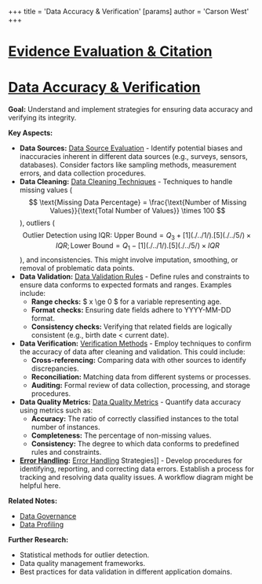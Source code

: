 +++
 title = 'Data Accuracy & Verification'
[params]
	author = 'Carson West'
+++
# [Evidence Evaluation & Citation](./../evidence-evaluation-&-citation/)
# [Data Accuracy & Verification](./../data-accuracy-&-verification/)

**Goal:** Understand and implement strategies for ensuring data accuracy and verifying its integrity.


**Key Aspects:**

* **Data Sources:** [Data Source Evaluation](./../data-source-evaluation/)  -  Identify potential biases and inaccuracies inherent in different data sources (e.g., surveys, sensors, databases).  Consider factors like sampling methods, measurement errors, and data collection procedures.
* **Data Cleaning:** [Data Cleaning Techniques](./../data-cleaning-techniques/) - Techniques to handle missing values ( $$  \text{Missing Data Percentage} = \frac{\text{Number of Missing Values}}{\text{Total Number of Values}} \times 100  $$ ), outliers ( $$  \text{Outlier Detection using IQR: } \text{Upper Bound} = Q_3 + [1](./../1/).[5](./../5/) \times IQR; \text{Lower Bound} = Q_1 - [1](./../1/).[5](./../5/) \times IQR  $$ ), and inconsistencies. This might involve imputation, smoothing, or removal of problematic data points.
* **Data Validation:** [Data Validation Rules](./../data-validation-rules/) - Define rules and constraints to ensure data conforms to expected formats and ranges.  Examples include:
    * **Range checks:**   $ x \ge 0 $   for a variable representing age.
    * **Format checks:** Ensuring date fields adhere to YYYY-MM-DD format.
    * **Consistency checks:** Verifying that related fields are logically consistent (e.g., birth date < current date).
* **Data Verification:** [Verification Methods](./../verification-methods/) - Employ techniques to confirm the accuracy of data after cleaning and validation.  This could include:
    * **Cross-referencing:** Comparing data with other sources to identify discrepancies.
    * **Reconciliation:** Matching data from different systems or processes.
    * **Auditing:**  Formal review of data collection, processing, and storage procedures.
* **Data Quality Metrics:** [Data Quality Metrics](./../data-quality-metrics/) - Quantify data accuracy using metrics such as:
    * **Accuracy:** The ratio of correctly classified instances to the total number of instances.
    * **Completeness:** The percentage of non-missing values.
    * **Consistency:** The degree to which data conforms to predefined rules and constraints.
* **[Error Handling](./../error-handling/):** [Error Handling](./../error-handling/) Strategies]]  - Develop procedures for identifying, reporting, and correcting data errors. Establish a process for tracking and resolving data quality issues.  A workflow diagram might be helpful here.


**Related Notes:**

* [Data Governance](./../data-governance/)
* [Data Profiling](./../data-profiling/)


**Further Research:**

* Statistical methods for outlier detection.
* Data quality management frameworks.
* Best practices for data validation in different application domains.


